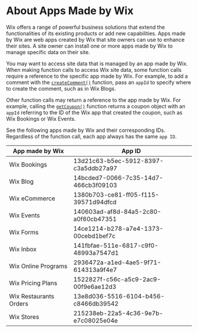 # About Apps Made by Wix

Wix offers a range of powerful business solutions that extend the functionalities of its existing products or add new capabilities. Apps made by Wix are web apps created by Wix that site owners can use to enhance their sites. A site owner can install one or more apps made by Wix to manage specific data on their site. 

You may want to access site data that is managed by an app made by Wix. When making function calls to access Wix site data, some function calls require a reference to the specific app made by Wix. For example, to add a comment with the [`createComment()`](https://www.wix.com/velo/reference/wix-comments-v2/comments/createcomment) function, pass an `appId` to specify where to create the comment, such as in Wix Blogs. 

Other function calls may return a reference to the app made by Wix. For example, calling the [`getCoupon()`](https://www.wix.com/velo/reference/wix-marketing-v2/coupons/getcoupon) function returns a coupon object with an `appId` referring to the ID of the Wix app that created the coupon, such as Wix Bookings or Wix Events. 

See the following apps made by Wix and their corresponding IDs. Regardless of the function call, each app always has the same `app ID`.

| **App made by Wix**    | **App ID**                          |
|------------------------|--------------------------------------|
| Wix Bookings           | 13d21c63-b5ec-5912-8397-c3a5ddb27a97 |
| Wix Blog               | 14bcded7-0066-7c35-14d7-466cb3f09103 |
| Wix eCommerce          | 1380b703-ce81-ff05-f115-39571d94dfcd |
| Wix Events             | 140603ad-af8d-84a5-2c80-a0f60cb47351 |
| Wix Forms              | 14ce1214-b278-a7e4-1373-00cebd1bef7c |
| Wix Inbox              | 141fbfae-511e-6817-c9f0-48993a7547d1 |
| Wix Online Programs    | 2936472a-a1ed-4ae5-9f71-614313a9f4e7 |
| Wix Pricing Plans      | 1522827f-c56c-a5c9-2ac9-00f9e6ae12d3 |
| Wix Restaurants Orders | 13e8d036-5516-6104-b456-c8466db39542 |
| Wix Stores             | 215238eb-22a5-4c36-9e7b-e7c08025e04e |
